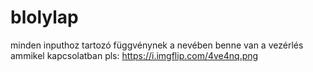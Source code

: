 # blolylap

minden inputhoz tartozó függvénynek a nevében benne van a vezérlés ammikel kapcsolatban pls: https://i.imgflip.com/4ve4nq.png
